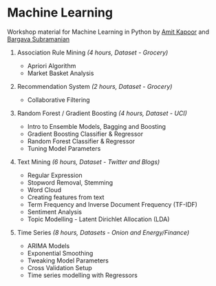 # Machine Learning
Workshop material for Machine Learning in Python
by [Amit Kapoor](http://twitter.com/amitkaps) and [Bargava Subramanian](http://twitter.com/bargava)

1. Association Rule Mining *(4 hours, Dataset - Grocery)*
	- Apriori Algorithm
	- Market Basket Analysis

2. Recommendation System *(2 hours, Dataset - Grocery)*
	- Collaborative Filtering

3.  Random Forest / Gradient Boosting *(4 hours, Dataset - UCI)*
	- Intro to Ensemble Models, Bagging and Boosting
	- Gradient Boosting Classifier & Regressor
	- Random Forest Classifier & Regressor
	- Tuning Model Parameters

4. Text Mining *(6 hours, Dataset - Twitter and Blogs)* 
	- Regular Expression
	- Stopword Removal, Stemming
	- Word Cloud
	- Creating features from text
	- Term Frequency and Inverse Document Frequency (TF-IDF)
	- Sentiment Analysis
	- Topic Modelling - Latent Dirichlet Allocation (LDA)

5. Time Series *(8 hours, Datasets - Onion and Energy/Finance)*
	- ARIMA Models
	- Exponential Smoothing
	- Tweaking Model Parameters
	- Cross Validation Setup
	- Time series modelling with Regressors

